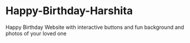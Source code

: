 # Happy-Birthday-Harshita
Happy Birthday Website with interactive buttons and fun background and photos of your loved one
